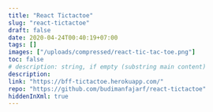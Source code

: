 ```yaml
---
title: "React Tictactoe"
slug: "react-tictactoe"
draft: false
date: 2020-04-24T00:40:19+07:00
tags: []
images: ["/uploads/compressed/react-tic-tac-toe.png"]
toc: false
# description: string, if empty (substring main content)
description:
link: "https://bff-tictactoe.herokuapp.com/"
repo: "https://github.com/budimanfajarf/react-tictactoe"
hiddenInXml: true
---
```


